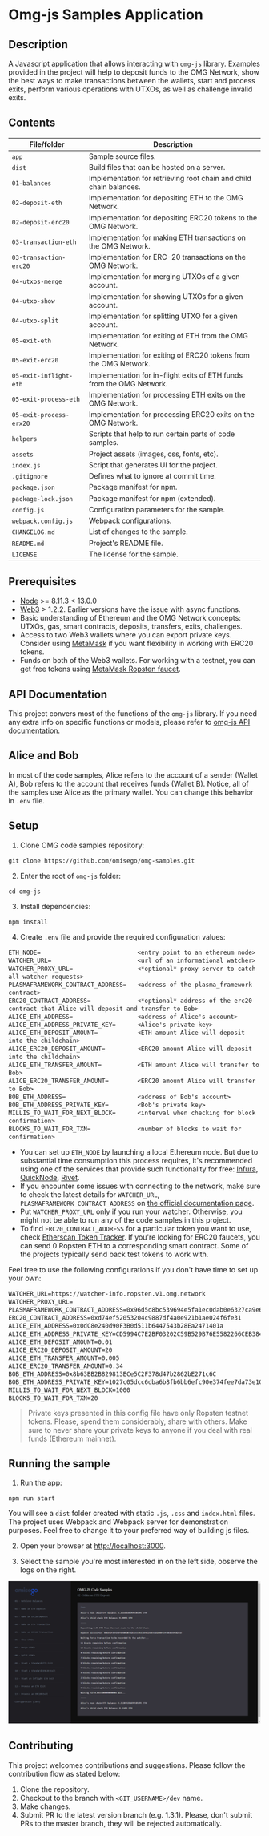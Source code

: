 # Omg-js Samples Application

## Description

A Javascript application that allows interacting with `omg-js` library. Examples provided in the project will help to deposit funds to the OMG Network, show the best ways to make transactions between the wallets, start and process exits, perform various operations with UTXOs, as well as challenge invalid exits.

## Contents

| File/folder             | Description                                                          |
| ----------------------- | -------------------------------------------------------------------- |
| `app`                   | Sample source files.                                                 |
| `dist`                  | Build files that can be hosted on a server.                          |
| `01-balances`           | Implementation for retrieving root chain and child chain balances.     |
| `02-deposit-eth`        | Implementation for depositing ETH to the OMG Network.                |
| `02-deposit-erc20`      | Implementation for depositing ERC20 tokens to the OMG Network.       |
| `03-transaction-eth`    | Implementation for making ETH transactions on the OMG Network.       |
| `03-transaction-erc20`  | Implementation for ERC-20 transactions on the OMG Network.           |
| `04-utxos-merge`        | Implementation for merging UTXOs of a given account.                 |
| `04-utxo-show`          | Implementation for showing UTXOs for a given account.                |
| `04-utxo-split`         | Implementation for splitting UTXO for a given account.               |
| `05-exit-eth`           | Implementation for exiting of ETH from the OMG Network.              |
| `05-exit-erc20`         | Implementation for exiting of ERC20 tokens from the OMG Network.     |
| `05-exit-inflight-eth`  | Implementation for in-flight exits of ETH funds from the OMG Network. |
| `05-exit-process-eth`   | Implementation for processing ETH exits on the OMG Network.          |
| `05-exit-process-erx20` | Implementation for processing ERC20 exits on the OMG Network.        |
| `helpers`               | Scripts that help to run certain parts of code samples.              |
| `assets`                | Project assets (images, css, fonts, etc).                            |
| `index.js`              | Script that generates UI for the project.                            |
| `.gitignore`            | Defines what to ignore at commit time.                               |
| `package.json`          | Package manifest for npm.                                            |
| `package-lock.json`     | Package manifest for npm (extended).                                 |
| `config.js`             | Configuration parameters for the sample.                             |
| `webpack.config.js`     | Webpack configurations.                                              |
| `CHANGELOG.md`          | List of changes to the sample.                                       |
| `README.md`             | Project's README file.                                               |
| `LICENSE`               | The license for the sample.                                          |

## Prerequisites

- [Node](https://nodejs.org/en) >= 8.11.3 < 13.0.0
- [Web3](https://github.com/ethereum/web3.js) > 1.2.2. Earlier versions have the issue with async functions.
- Basic understanding of Ethereum and the OMG Network concepts: UTXOs, gas, smart contracts, deposits, transfers, exits, challenges.
- Access to two Web3 wallets where you can export private keys. Consider using [MetaMask](https://metamask.io/download.html) if you want flexibility in working with ERC20 tokens.
- Funds on both of the Web3 wallets. For working with a testnet, you can get free tokens using [MetaMask Ropsten faucet](https://faucet.metamask.io).

## API Documentation

This project convers most of the functions of the `omg-js` library. If you need any extra info on specific functions or models, please refer to [omg-js API documentation](https://docs.omg.network/omg-js).

## Alice and Bob

In most of the code samples, Alice refers to the account of a sender (Wallet A), Bob refers to the account that receives funds (Wallet B). Notice, all of the samples use Alice as the primary wallet. You can change this behavior in `.env` file.

## Setup

1. Clone OMG code samples repository:

```
git clone https://github.com/omisego/omg-samples.git
```

2. Enter the root of `omg-js` folder:

```
cd omg-js
```

3. Install dependencies:

```
npm install
```

4. Create `.env` file and provide the required configuration values:

```
ETH_NODE=                           <entry point to an ethereum node>
WATCHER_URL=                        <url of an informational watcher>
WATCHER_PROXY_URL=                  <*optional* proxy server to catch all watcher requests>
PLASMAFRAMEWORK_CONTRACT_ADDRESS=   <address of the plasma_framework contract>
ERC20_CONTRACT_ADDRESS=             <*optional* address of the erc20 contract that Alice will deposit and transfer to Bob>
ALICE_ETH_ADDRESS=                  <address of Alice's account>
ALICE_ETH_ADDRESS_PRIVATE_KEY=      <Alice's private key>
ALICE_ETH_DEPOSIT_AMOUNT=           <ETH amount Alice will deposit into the childchain>
ALICE_ERC20_DEPOSIT_AMOUNT=         <ERC20 amount Alice will deposit into the childchain>
ALICE_ETH_TRANSFER_AMOUNT=          <ETH amount Alice will transfer to Bob>
ALICE_ERC20_TRANSFER_AMOUNT=        <ERC20 amount Alice will transfer to Bob>
BOB_ETH_ADDRESS=                    <address of Bob's account>
BOB_ETH_ADDRESS_PRIVATE_KEY=        <Bob's private key>
MILLIS_TO_WAIT_FOR_NEXT_BLOCK=      <interval when checking for block confirmation>
BLOCKS_TO_WAIT_FOR_TXN=             <number of blocks to wait for confirmation>
```

- You can set up `ETH_NODE` by launching a local Ethereum node. But due to substantial time consumption this process requires, it's recommended using one of the services that provide such functionality for free: [Infura](https://infura.io), [QuickNode](https://www.quiknode.io), [Rivet](https://rivet.cloud).
- If you encounter some issues with connecting to the network, make sure to check the latest details for `WATCHER_URL`, `PLASMAFRAMEWORK_CONTRACT_ADDRESS` on [the official documentation page](https://docs.omg.network/network-connection-details).
- Put `WATCHER_PROXY_URL` only if you run your watcher. Otherwise, you might not be able to run any of the code samples in this project.
- To find `ERC20_CONTRACT_ADDRESS` for a particular token you want to use, check [Etherscan Token Tracker](https://etherscan.io/tokens). If you're looking for ERC20 faucets, you can send 0 Ropsten ETH to a corresponding smart contract. Some of the projects typically send back test tokens to work with.

Feel free to use the following configurations if you don't have time to set up your own:

```
WATCHER_URL=https://watcher-info.ropsten.v1.omg.network
WATCHER_PROXY_URL=
PLASMAFRAMEWORK_CONTRACT_ADDRESS=0x96d5d8bc539694e5fa1ec0dab0e6327ca9e680f9
ERC20_CONTRACT_ADDRESS=0xd74ef52053204c9887df4a0e921b1ae024f6fe31
ALICE_ETH_ADDRESS=0x0dC8e240d90F3B0d511b6447543b28Ea2471401a
ALICE_ETH_ADDRESS_PRIVATE_KEY=CD5994C7E2BF03202C59B529B76E5582266CEB384F02D32B470AC57112D0C6E7
ALICE_ETH_DEPOSIT_AMOUNT=0.01
ALICE_ERC20_DEPOSIT_AMOUNT=20
ALICE_ETH_TRANSFER_AMOUNT=0.005
ALICE_ERC20_TRANSFER_AMOUNT=0.34
BOB_ETH_ADDRESS=0x8b63BB2B829813ECe5C2F378d47b2862bE271c6C
BOB_ETH_ADDRESS_PRIVATE_KEY=1027c05dcc6dba6b8fb6bb6efc90e374fee7da73e1069279be61a2dcf533b856
MILLIS_TO_WAIT_FOR_NEXT_BLOCK=1000
BLOCKS_TO_WAIT_FOR_TXN=20
```

> Private keys presented in this config file have only Ropsten testnet tokens. Please, spend them considerably, share with others. Make sure to never share your private keys to anyone if you deal with real funds (Ethereum mainnet).

## Running the sample

1. Run the app:

```
npm run start
```

You will see a `dist` folder created with static `.js`, `.css` and `index.html` files. The project uses Webpack and Webpack server for demonstration purposes. Feel free to change it to your preferred way of building js files.

2. Open your browser at [http://localhost:3000](http://localhost:3000).

3. Select the sample you're most interested in on the left side, observe the logs on the right.

![img](app/assets/images/02.png)

## Contributing

This project welcomes contributions and suggestions. Please follow the contribution flow as stated below:

1. Clone the repository.
2. Checkout to the branch with `<GIT_USERNAME>/dev` name.
3. Make changes.
4. Submit PR to the latest version branch (e.g. 1.3.1). Please, don't submit PRs to the master branch, they will be rejected automatically.